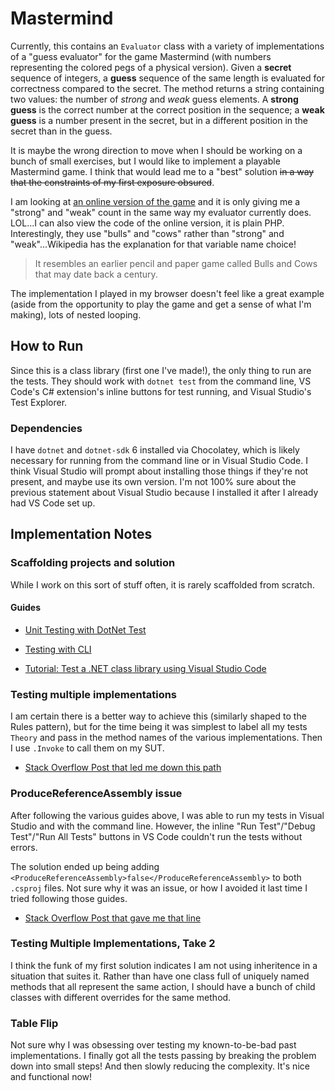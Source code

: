 # Mastermind

Currently, this contains an `Evaluator` class with a variety of implementations of a "guess evaluator" for the game Mastermind (with numbers representing the colored pegs of a physical version). Given a **secret** sequence of integers, a **guess** sequence of the same length is evaluated for correctness compared to the secret. The method returns a string containing two values: the number of _strong_ and _weak_ guess elements. A **strong guess** is the correct number at the correct position in the sequence; a **weak guess** is a number present in the secret, but in a different position in the secret than in the guess.

It is maybe the wrong direction to move when I should be working on a bunch of small exercises, but I would like to implement a playable Mastermind game. I think that would lead me to a "best" solution ~~in a way that the constraints of my first exposure obsured~~.

I am looking at [an online version of the game](https://webgamesonline.com/mastermind/index.php) and it is only giving me a "strong" and "weak" count in the same way my evaluator currently does. LOL...I can also view the code of the online version, it is plain PHP. Interestingly, they use "bulls" and "cows" rather than "strong" and "weak"...Wikipedia has the explanation for that variable name choice!

> It resembles an earlier pencil and paper game called Bulls and Cows that may date back a century.

The implementation I played in my browser doesn't feel like a great example (aside from the opportunity to play the game and get a sense of what I'm making), lots of nested looping.

## How to Run

Since this is a class library (first one I've made!), the only thing to run are the tests. They should work with `dotnet test` from the command line, VS Code's C# extension's inline buttons for test running, and Visual Studio's Test Explorer.

### Dependencies

I have `dotnet` and `dotnet-sdk` 6 installed via Chocolatey, which is likely necessary for running from the command line or in Visual Studio Code. I think Visual Studio will prompt about installing those things if they're not present, and maybe use its own version. I'm not 100% sure about the previous statement about Visual Studio because I installed it after I already had VS Code set up.

## Implementation Notes

### Scaffolding projects and solution

While I work on this sort of stuff often, it is rarely scaffolded from scratch.

#### Guides

- [Unit Testing with DotNet Test](https://docs.microsoft.com/en-us/dotnet/core/testing/unit-testing-with-dotnet-test)

- [Testing with CLI](https://docs.microsoft.com/en-us/dotnet/core/tutorials/testing-with-cli)

- [Tutorial: Test a .NET class library using Visual Studio Code](https://docs.microsoft.com/en-us/dotnet/core/tutorials/testing-library-with-visual-studio-code?pivots=dotnet-6-0)

### Testing multiple implementations

I am certain there is a better way to achieve this (similarly shaped to the Rules pattern), but for the time being it was simplest to label all my tests `Theory` and pass in the method names of the various implementations. Then I use `.Invoke` to call them on my SUT.

- [Stack Overflow Post that led me down this path](https://stackoverflow.com/a/3254840)

### ProduceReferenceAssembly issue

After following the various guides above, I was able to run my tests in Visual Studio and with the command line. However, the inline "Run Test"/"Debug Test"/"Run All Tests" buttons in VS Code couldn't run the tests without errors.

The solution ended up being adding `<ProduceReferenceAssembly>false</ProduceReferenceAssembly>` to both `.csproj` files. Not sure why it was an issue, or how I avoided it last time I tried following those guides.

- [Stack Overflow Post that gave me that line](https://stackoverflow.com/a/67940310)

### Testing Multiple Implementations, Take 2

I think the funk of my first solution indicates I am not using inheritence in a situation that suites it. Rather than have one class full of uniquely named methods that all represent the same action, I should have a bunch of child classes with different overrides for the same method.

### Table Flip

Not sure why I was obsessing over testing my known-to-be-bad past implementations. I finally got all the tests passing by breaking the problem down into small steps! And then slowly reducing the complexity. It's nice and functional now!
